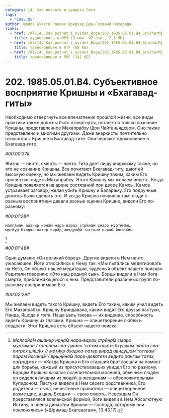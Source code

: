 ```yaml
---
category: 14. Как познать и увидеть Бога
tags:
  - "1985.05"
author: Шрила Бхакти Ракшак Шридхар Дев-Госвами Махарадж
links:
  - href: /dl/14._Kak_poznat_i_uvidet_Boga/202_1985.05.01.B4_SridharMj_Subyektivnoye_vospriyatiye_Krishny_i_Bhagavad-gity.mp3
    title: аудиозапись в MP3 (3 мин. 07 сек., 2,1 МБ)
  - href: /dl/14._Kak_poznat_i_uvidet_Boga/202_1985.05.01.B4_SridharMj_Subyektivnoye_vospriyatiye_Krishny_i_Bhagavad-gity.rtf
    title: транскрипцию в RTF (68 КБ)
  - href: /dl/14._Kak_poznat_i_uvidet_Boga/202_1985.05.01.B4_SridharMj_Subyektivnoye_vospriyatiye_Krishny_i_Bhagavad-gity.pdf
    title: транскрипцию в PDF (141 КБ)
---
```


# 202. 1985.05.01.B4. Субъективное восприятие Кришны и «Бхагавад-гиты»

Необходимо отвергнуть все впечатления прошлой жизни, все виды практики также должны быть отвергнуты, останется только сознание Кришны, представленное Махапрабху Шри Чайтаньядевом. Оно также представлено и многими другими. Даже анархисты почтительно относятся к Кришне и Бхагавад-гите. Они черпают вдохновение в Бхагавад-гите.

*#00:00:37#*

Жизнь — ничто, смерть — ничто. Гита дает пищу анархизму также, но это не сознание Кришны. Все почитают Бхагавад-гиту, дают ей высокую оценку, но мы желаем видеть Кришну таким, каким Его просил нас видеть Махапрабху. Этого Кришну мы желаем видеть. Когда Кришна появляется на арене состязаний при дворе Камсы, Камса устраивает заговор, желая убить Кришну и Балараму. Его подручные должны были сделать это. И когда Кришна появился там, люди с разным восприятием давали разные оценки Кришне, видели Его по-разному:

*#00:01:28#*

    малла̄на̄м аш́анир нр̣н̣а̄м̇ нара-варах̣ стрӣн̣а̄м̇ смаро мӯртима̄н…
    мр̣тйур бходжа-патер вира̄д̣ авидуш̣а̄м̇ таттвам̇ парам̇ йогина̄м̇…
[^_ftn1]

*#00:01:48#*

Одни думали: «Он великий борец». Другие видели в Нем нечто ужасающее. Йоги относились к Нему так: «Мы пытались медитировать на Него, Он объект нашей медитации, чудесный объект нашего поиска». Родители говорили: «Это наш родной сын». Борцы видели в Нем бога смерти, приближающегося к ним. Представители различных групп по-разному воспринимали Его.

*#00:02:29#*

Мы желаем видеть такого Кришну, видеть Его таким, каким учил видеть Его Махапрабху: Кришну Вриндавана, каким видят Его друзья пастухи, Нанда, Яшода и *гопи*. Наша цель такова — их видение, способность видеть Кришну их глазами. Кришна — олицетворение любви и сладости. Этот Кришна есть объект нашего поиска.



[^_ftn1]: *Малла̄на̄м аш́анир нр̣н̣а̄м̇ нара-варах̣ стрӣн̣а̄м̇ смаро мӯртима̄н / гопа̄на̄м̇ сва-джано ’сата̄м̇ кш̣ити-бхуджа̄м̇ ш́а̄ста̄ сва-питрох̣ ш́иш́ух̣ // мр̣тйур бходжа-патер вира̄д̣ авидуш̣а̄м̇ таттвам̇ парам̇ йогина̄м̇ / вр̣ш̣н̣ӣна̄м̇ пара-деватети видито ран̇гам̇ гатах̣ са̄граджах̣* — «Когда Кришна и Его старший брат взошли на помост для борьбы, каждый из присутствовавших увидел Его по разному. Борцам Кришна казался ослепительной молнией, обычным людям он виделся лучшим из людей, а женщинам — обворожительным Купидоном. Пастухи видели в Нем своего родственника, Его родители — сына, нечестивые правители — олицетворенное возмездие, а царь Бходжи — свою смерть. Невеждам Он представлялся вселенской формой, йоги видели в Нем Абсолютную Истину, а члены династии Вришни — Господа, которому они поклонялись» («Шримад-Бхагаватам», 10.43.17).

